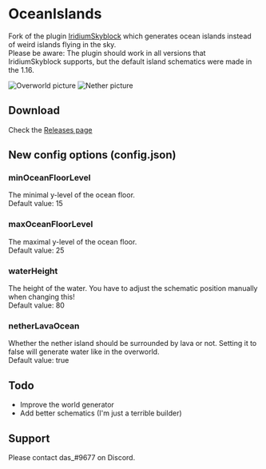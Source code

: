 # OceanIslands
Fork of the plugin [IridiumSkyblock](https://github.com/IridiumLLC/IridiumSkyblock/) which generates ocean islands instead of weird islands flying in the sky.<br>
Please be aware: The plugin should work in all versions that IridiumSkyblock supports, but the default island schematics were made in the 1.16.

![Overworld picture](https://i.imgur.com/pf9g0xy.png)
![Nether picture](https://i.imgur.com/CoU11fE.png)

## Download
Check the [Releases page](https://github.com/OceanIslands/OceanIslands/releases)

## New config options (config.json)
### minOceanFloorLevel
The minimal y-level of the ocean floor.<br>
Default value: 15
### maxOceanFloorLevel
The maximal y-level of the ocean floor.<br>
Default value: 25
### waterHeight
The height of the water. You have to adjust the schematic position manually when changing this!<br>
Default value: 80
### netherLavaOcean
Whether the nether island should be surrounded by lava or not. Setting it to false will generate water like in the overworld.<br>
Default value: true

## Todo
- Improve the world generator
- Add better schematics (I'm just a terrible builder)

## Support
Please contact das_#9677 on Discord.